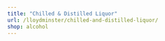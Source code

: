 ```yaml
---
title: "Chilled & Distilled Liquor"
url: /lloydminster/chilled-and-distilled-liquor/
shop: alcohol
---
```

